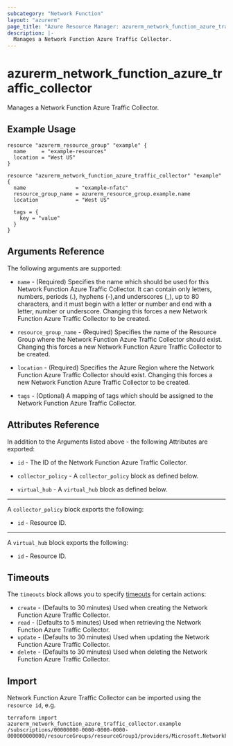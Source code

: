 ```yaml
---
subcategory: "Network Function"
layout: "azurerm"
page_title: "Azure Resource Manager: azurerm_network_function_azure_traffic_collector"
description: |-
  Manages a Network Function Azure Traffic Collector.
---
```


# azurerm_network_function_azure_traffic_collector

Manages a Network Function Azure Traffic Collector.

## Example Usage

```hcl
resource "azurerm_resource_group" "example" {
  name     = "example-resources"
  location = "West US"
}

resource "azurerm_network_function_azure_traffic_collector" "example" {
  name                = "example-nfatc"
  resource_group_name = azurerm_resource_group.example.name
  location            = "West US"

  tags = {
    key = "value"
  }
}
```

## Arguments Reference

The following arguments are supported:

* `name` - (Required) Specifies the name which should be used for this Network Function Azure Traffic Collector. It can contain only letters, numbers, periods (.), hyphens (-),and underscores (_), up to 80 characters, and it must begin with a letter or number and end with a letter, number or underscore. Changing this forces a new Network Function Azure Traffic Collector to be created.

* `resource_group_name` - (Required) Specifies the name of the Resource Group where the Network Function Azure Traffic Collector should exist. Changing this forces a new Network Function Azure Traffic Collector to be created.

* `location` - (Required) Specifies the Azure Region where the Network Function Azure Traffic Collector should exist. Changing this forces a new Network Function Azure Traffic Collector to be created.

* `tags` - (Optional) A mapping of tags which should be assigned to the Network Function Azure Traffic Collector.

## Attributes Reference

In addition to the Arguments listed above - the following Attributes are exported:

* `id` - The ID of the Network Function Azure Traffic Collector.

* `collector_policy` - A `collector_policy` block as defined below.

* `virtual_hub` - A `virtual_hub` block as defined below.

---

A `collector_policy` block exports the following:

* `id` - Resource ID.

---

A `virtual_hub` block exports the following:

* `id` - Resource ID.

## Timeouts

The `timeouts` block allows you to specify [timeouts](https://www.terraform.io/docs/configuration/resources.html#timeouts) for certain actions:

* `create` - (Defaults to 30 minutes) Used when creating the Network Function Azure Traffic Collector.
* `read` - (Defaults to 5 minutes) Used when retrieving the Network Function Azure Traffic Collector.
* `update` - (Defaults to 30 minutes) Used when updating the Network Function Azure Traffic Collector.
* `delete` - (Defaults to 30 minutes) Used when deleting the Network Function Azure Traffic Collector.

## Import

Network Function Azure Traffic Collector can be imported using the `resource id`, e.g.

```shell
terraform import azurerm_network_function_azure_traffic_collector.example /subscriptions/00000000-0000-0000-0000-000000000000/resourceGroups/resourceGroup1/providers/Microsoft.NetworkFunction/azureTrafficCollectors/azureTrafficCollector1
```
